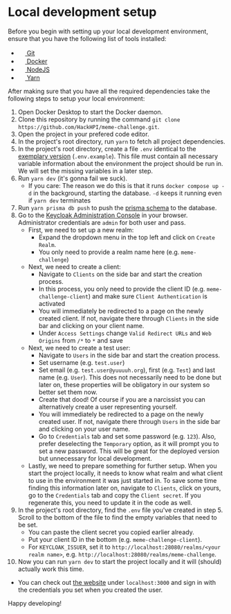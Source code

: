 # Local development setup

Before you begin with setting up your local development environment, ensure that you have the following list of tools installed:

- [<img
  src="https://user-images.githubusercontent.com/82543715/142914382-5be71efd-9e34-46c2-aad6-04255c430594.png"
  width="16" height="16"> Git](https://git-scm.com/downloads)
- [<img
  src="https://user-images.githubusercontent.com/58258541/143049489-668aea70-bb2c-420d-b3e8-e0edc42a4e92.png"
  width="16" height="16"> Docker](https://docs.docker.com/get-docker/)
- [<img
  src="https://user-images.githubusercontent.com/58258541/143050266-4a2030d1-c319-447d-812b-2ad8a4020d48.png"
  width="16" height="16"> NodeJS](https://nodejs.org)
- [<img
  src="https://user-images.githubusercontent.com/58258541/143050227-b374b1f7-e28e-4b90-b7f0-b9112521d3b1.png"
  width="16" height="16"> Yarn](https://yarnpkg.com/)

After making sure that you have all the required dependencies take the following steps to setup your local environment:

1. Open Docker Desktop to start the Docker daemon.
2. Clone this repository by running the command `git clone https://github.com/HackHPI/meme-challenge.git`.
3. Open the project in your prefered code editor.
4. In the project's root directory, run `yarn` to fetch all project dependencies.
5. In the project's root directory, create a file `.env` identical to the [exemplary version](.env.example) (`.env.example`). This file must contain all necessary variable information about the environment the project should be run in. We will set the missing variables in a later step.
6. Run `yarn dev` (it's gonna fail we suck).
   - If you care: The reason we do this is that it runs `docker compose up -d` in the background, starting the database. `-d` keeps it running even if `yarn dev` terminates
7. Run `yarn prisma db push` to push the [prisma schema](/prisma/schema.prisma) to the database.
8. Go to the [Keycloak Administration Console](http://localhost:28080/admin/master/console/) in your browser. Administrator credentials are `admin` for both user and pass.
   - First, we need to set up a new realm:
     - Expand the dropdown menu in the top left and click on `Create Realm`.
     - You only need to provide a realm name here (e.g. `meme-challenge`)
   - Next, we need to create a client:
     - Navigate to `Clients` on the side bar and start the creation process.
     - In this process, you only need to provide the client ID (e.g. `meme-challenge-client`) and make sure `Client Authentication` is activated
     - You will immediately be redirected to a page on the newly created client. If not, navigate there through `Clients` in the side bar and clicking on your client name.
     - Under `Access Settings` change `Valid Redirect URLs` and `Web Origins` from `/*` to `*` and save
   - Next, we need to create a test user:
     - Navigate to `Users` in the side bar and start the creation process.
     - Set username (e.g. `test.user`)
     - Set email (e.g. `test.user@yuuuuh.org`), first (e.g. `Test`) and last name (e.g. `User`). This does not necessarily need to be done but later on, these properties will be obligatory in our system so better set them now.
     - Create that dood! Of course if you are a narcissist you can alternatively create a user representing yourself.
     - You will immediately be redirected to a page on the newly created user. If not, navigate there through `Users` in the side bar and clicking on your user name.
     - Go to `Credentials` tab and set some password (e.g. `123`). Also, prefer deselecting the `Temporary` option, as it will prompt you to set a new password. This will be great for the deployed version but unnecessary for local development.
   - Lastly, we need to prepare something for further setup. When you start the project locally, it needs to know what realm and what client to use in the environment it was just started in. To save some time finding this information later on, navigate to `Clients`, click on yours, go to the `Credentials` tab and copy the `Client secret`. If you regenerate this, you need to update it in the code as well.
9. In the project's root directory, find the `.env` file you've created in step 5. Scroll to the bottom of the file to find the empty variables that need to be set.
   - You can paste the client secret you copied earlier already.
   - Put your client ID in the bottom (e.g. `meme-challenge-client`).
   - For `KEYCLOAK_ISSUER`, set it to `http://localhost:28080/realms/<your realm name>`, e.g. `http://localhost:28080/realms/meme-challenge`.
10. Now you can run `yarn dev` to start the project locally and it will (should) actually work this time.
   - You can check out [the website](http://localhost:3000) under `localhost:3000` and sign in with the credentials you set when you created the user.

Happy developing!
